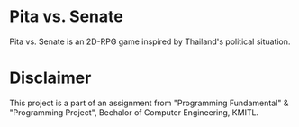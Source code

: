 # Pita vs. Senate
Pita vs. Senate is an 2D-RPG game inspired by Thailand's political situation.

# Disclaimer
This project is a part of an assignment from "Programming Fundamental" & "Programming Project", Bechalor of Computer Engineering, KMITL.
